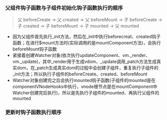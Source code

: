 ### 父组件钩子函数与子组件初始化钩子函数执行的顺序
> 父 beforeCreate -> 父 created -> 父 beforeMount -> 子 beforeCreate -> 子 created -> 子 beforeMount -> 子 mounted -> 父 mounted

* 因为父组件首先执行_init方法，然后在_init中执行beforecreat、created钩子函数；在进行$mount方法时(实际调用的是mountComponent方法)，会执行beforeMount钩子函数
* 紧接着创建Watcher对象(依次执行updateComponent、vm._render、vm._update)，其中_render用于生成vdom、_update调用_patch方法生成真实dom，在_patch生成真实dom的过程中会创建子组件，重复执行子组件的_init方法；所以执行子组件的beforeCreate、created、beforeMount
* Watcher对象创建完之后会执行mounted钩子函数(子组件的mounted是在componentVNodeHooks中执行，vnode根节点是在mountComponent中Watcher创建完后执行)，所以是先执行子组件的mounted、再执行父组件的mounted
  

### 更新时钩子函数执行顺序